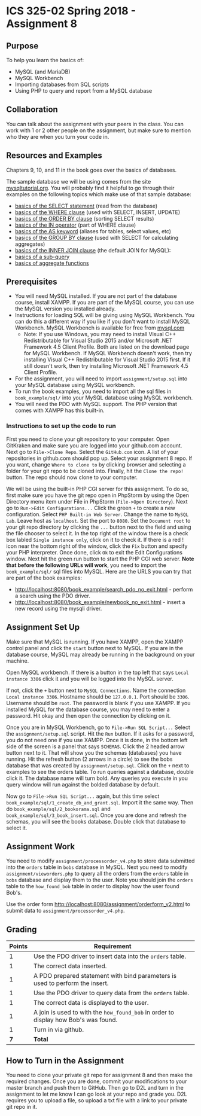ICS 325-02 Spring 2018 - Assignment 8
=====================================

Purpose
-------
To help you learn the basics of:
* MySQL (and MariaDB)
* MySQL Workbench
* Importing databases from SQL scripts
* Using PHP to query and report from a MySQL database

Collaboration
-------------
You can talk about the assignment with your peers in the class. You can work with 1 or 2 other people on the assignment, but make sure to mention who they are when you turn your code in.

Resources and Examples
----------------------
Chapters 9, 10, and 11 in the book goes over the basics of databases.

The sample database we will be using comes from the site [mysqltutorial.org](http://www.mysqltutorial.org/).  You will probably find it helpful to go through their examples on the following topics which make use of that sample database:
* [basics of the SELECT statement](http://www.mysqltutorial.org/mysql-select-statement-query-data.aspx) (read from the database)
* [basics of the WHERE clause](http://www.mysqltutorial.org/mysql-where/) (used with SELECT, INSERT, UPDATE)
* [basics of the ORDER BY clause](http://www.mysqltutorial.org/mysql-order-by/) (sorting SELECT results)
* [basics of the IN operator](http://www.mysqltutorial.org/sql-in.aspx) (part of WHERE clause)
* [basics of the AS keyword](http://www.mysqltutorial.org/mysql-alias/) (aliases for tables, select values, etc)
* [basics of the GROUP BY clause](http://www.mysqltutorial.org/mysql-group-by.aspx) (used with SELECT for calculating aggregates)
* [basics of the INNER JOIN clause](http://www.mysqltutorial.org/mysql-inner-join.aspx) (the default JOIN for MySQL):
* [basics of a sub-query](http://www.mysqltutorial.org/mysql-subquery/)
* [basics of aggregate functions](http://www.mysqltutorial.org/mysql-aggregate-functions.aspx)

Prerequisites
-------------
* You will need MySQL installed.  If you are not part of the database course, install XAMPP.  If you are part of the MySQL course, you can use the MySQL version you installed already.
* Instructions for loading SQL will be giving using MySQL Workbench.  You can do this a different way if you like if you don't want to install MySQL Workbench.  MySQL Workbench is available for free from [mysql.com](https://www.mysql.com/products/workbench/)
  - Note: If you use Windows, you may need to install Visual C++ Redistributable for Visual Studio 2015 and/or Microsoft .NET Framework 4.5 Client Profile.  Both are listed on the download page for MySQL Workbench.  If MySQL Workbench doesn't work, then try installing Visual C++ Redistributable for Visual Studio 2015 first.  If it still doesn't work, then try installing Microsoft .NET Framework 4.5 Client Profile.
* For the assignment, you will need to import `assignment/setup.sql` into your MySQL database using MySQL workbench.
* To run the book examples, you need to import all the sql files in `book_example/sql/` into your MySQL database using MySQL workbench.
* You will need the PDO with MySQL support.  The PHP version that comes with XAMPP has this built-in.

### Instructions to set up the code to run
First you need to clone your git repository to your computer.  Open GitKraken and make sure you are logged into your github.com account.  Next go to `File->Clone Repo`.  Select the `GitHub.com` icon.  A list of your repositories in github.com should pop up.  Select your assignment 8 repo.  If you want, change `Where to clone to` by clicking browser and selecting a folder for your git repo to be cloned into.  Finally, hit the `Clone the repo!` button.  The repo should now clone to your computer.

We will be using the built-in PHP CGI server for this assignment.  To do so, first make sure you have the git repo open in PhpStorm by using the Open Directory menu item under File in PhpStorm (`File->Open Directory`).  Next go to `Run->Edit Configurations...` Click the green `+` to create a new configuration.  Select `PHP Built-in Web Server`.  Change the name to `MySQL Lab`.  Leave host as `localhost`.  Set the port to `8080`.  Set the `Document root` to your git repo directory by clicking the `...` button next to the field and using the file chooser to select it.  In the top right of the window there is a check box labled `Single instance only`, click on it to check it.  If there is a red ! icon near the bottom right of the window, click the `Fix` button and specify your PHP interpreter.  Once done, click `Ok` to exit the Edit Configurations window.  Next hit the green run button to start the PHP CGI web server.  **Note that before the following URLs will work**, you need to import the `book_example/sql/` sql files into MySQL.  Here are the URLS you can try that are part of the book examples:
* [http://localhost:8080/book_example/search_pdo_no_exit.html](http://localhost:8080/book_example/search_pdo_no_exit.html) - perform a search using the PDO driver.
* [http://localhost:8080/book_example/newbook_no_exit.html](http://localhost:8080/book_example/newbook_no_exit.html) - insert a new record using the mysqli driver.

Assignment Set Up
-----------------
Make sure that MySQL is running.  If you have XAMPP, open the XAMPP control panel and click the `start` button next to MySQL.  If you are in the database course, MySQL may already be running in the background on your machine.

Open MySQL workbench.  If there is a button in the top left that says `Local instance 3306` click it and you will be logged into the MySQL server.

If not, click the `+` button next to `MySQL Connections`.  Name the connection `Local instance 3306`.  Hostname should be `127.0.0.1`.  Port should be `3306`.  Username should be `root`.  The password is blank if you use XAMPP.  If you installed MySQL for the database course, you may need to enter a password.  Hit okay and then open the connection by clicking on it.

Once you are in MySQL Workbench, go to `File->Run SQL Script...`  Select the `assignment/setup.sql` script.  Hit the `Run` button.  If it asks for a password, you do not need one if you use XAMPP. Once it is done, in the bottom left side of the screen is a panel that says `SCHEMAS`.  Click the 2 headed arrow button next to it.  That will show you the schemas (databases) you have running.  Hit the refresh button (2 arrows in a circle) to see the bobs database that was created by `assignment/setup.sql`.  Click on the `+` next to examples to see the orders table.  To run queries against a database, double click it.  The database name will turn bold.  Any queries you execute in you query window will run against the bolded database by default.

Now go to `File->Run SQL Script...` again, but this time select `book_example/sql/1_create_db_and_grant.sql`.  Import it the same way.  Then do `book_example/sql/2_bookorama.sql` and `book_example/sql/3_book_insert.sql`.  Once you are done and refresh the schemas, you will see the books database.  Double click that database to select it.

Assignment Work
------------------
You need to modify `assignment/processorder_v4.php` to store data submitted into the `orders` table in `bobs` database in MySQL.  Next you need to modify `assignment/vieworders.php` to query all the orders from the `orders` table in `bobs` database and display them to the user.  Note you should join the `orders` table to the `how_found_bob` table in order to display how the user found Bob's.

Use the order form [http://localhost:8080/assignment/orderform_v2.html](http://localhost:8080/assignment/orderform_v2.html) to submit data to `assignment/processorder_v4.php`.

Grading
-------
Points|Requirement
------|-----------
1 | Use the PDO driver to insert data into the `orders` table.
1 | The correct data inserted.
1 | A PDO prepared statement with bind parameters is used to perform the insert.
1 | Use the PDO driver to query data from the `orders` table.
1 | The correct data is displayed to the user.
1 | A join is used to with the `how_found_bob` in order to display how Bob's was found.
1 | Turn in via github.
**7**| **Total**

How to Turn in the Assignment
-----------------------------
You need to clone your private git repo for assignment 8 and then make the required changes.  Once you are done, commit your modifications to your master branch and push them to GitHub.  Then go to D2L and turn in the assignment to let me know I can go look at your repo and grade you.  D2L requires you to upload a file, so upload a txt file with a link to your private git repo in it.
